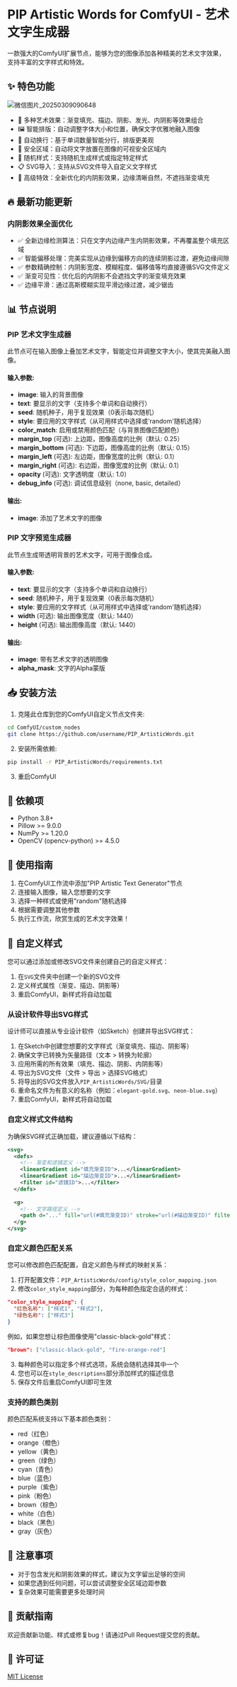 # PIP Artistic Words for ComfyUI - 艺术文字生成器

一款强大的ComfyUI扩展节点，能够为您的图像添加各种精美的艺术文字效果，支持丰富的文字样式和特效。

## ✨ 特色功能

![微信图片_20250309090648](https://github.com/user-attachments/assets/59fbc3ff-ed2c-4a8e-9f50-780883fcc066)


- 🎨 多种艺术效果：渐变填充、描边、阴影、发光、内阴影等效果组合
- 🖼️ 智能排版：自动调整字体大小和位置，确保文字优雅地融入图像
- 📏 自动换行：基于单词数量智能分行，排版更美观
- 🎯 安全区域：自动将文字放置在图像的可视安全区域内
- 🔄 随机样式：支持随机生成样式或指定特定样式
- 📋 SVG导入：支持从SVG文件导入自定义文字样式
- 🌟 高级特效：全新优化的内阴影效果，边缘清晰自然，不遮挡渐变填充

## 🔥 最新功能更新

### 内阴影效果全面优化
- ✅ 全新边缘检测算法：只在文字内边缘产生内阴影效果，不再覆盖整个填充区域
- ✅ 智能偏移处理：完美实现从边缘到偏移方向的连续阴影过渡，避免边缘间隙
- ✅ 参数精确控制：内阴影宽度、模糊程度、偏移值等均直接遵循SVG文件定义
- ✅ 渐变可见性：优化后的内阴影不会遮挡文字的渐变填充效果
- ✅ 边缘平滑：通过高斯模糊实现平滑边缘过渡，减少锯齿

## 📊 节点说明

### PIP 艺术文字生成器

此节点可在输入图像上叠加艺术文字，智能定位并调整文字大小，使其完美融入图像。

#### 输入参数:
- **image**: 输入的背景图像
- **text**: 要显示的文字（支持多个单词和自动换行）
- **seed**: 随机种子，用于复现效果（0表示每次随机）
- **style**: 要应用的文字样式（从可用样式中选择或'random'随机选择）
- **color_match**: 启用或禁用颜色匹配（与背景图像匹配颜色）
- **margin_top** (可选): 上边距，图像高度的比例（默认: 0.25）
- **margin_bottom** (可选): 下边距，图像高度的比例（默认: 0.15）
- **margin_left** (可选): 左边距，图像宽度的比例（默认: 0.1）
- **margin_right** (可选): 右边距，图像宽度的比例（默认: 0.1）
- **opacity** (可选): 文字透明度（默认: 1.0）
- **debug_info** (可选): 调试信息级别（none, basic, detailed）

#### 输出:
- **image**: 添加了艺术文字的图像

### PIP 文字预览生成器

此节点生成带透明背景的艺术文字，可用于图像合成。

#### 输入参数:
- **text**: 要显示的文字（支持多个单词和自动换行）
- **seed**: 随机种子，用于复现效果（0表示每次随机）
- **style**: 要应用的文字样式（从可用样式中选择或'random'随机选择）
- **width** (可选): 输出图像宽度（默认: 1440）
- **height** (可选): 输出图像高度（默认: 1440）

#### 输出:
- **image**: 带有艺术文字的透明图像
- **alpha_mask**: 文字的Alpha蒙版

## 📥 安装方法

1. 克隆此仓库到您的ComfyUI自定义节点文件夹:
```bash
cd ComfyUI/custom_nodes
git clone https://github.com/username/PIP_ArtisticWords.git
```

2. 安装所需依赖:
```bash
pip install -r PIP_ArtisticWords/requirements.txt
```

3. 重启ComfyUI

## 🧩 依赖项

- Python 3.8+
- Pillow >= 9.0.0
- NumPy >= 1.20.0
- OpenCV (opencv-python) >= 4.5.0

## 🚀 使用指南

1. 在ComfyUI工作流中添加"PIP Artistic Text Generator"节点
2. 连接输入图像，输入您想要的文字
3. 选择一种样式或使用"random"随机选择
4. 根据需要调整其他参数
5. 执行工作流，欣赏生成的艺术文字效果！

## 🎨 自定义样式

您可以通过添加或修改SVG文件来创建自己的自定义样式：

1. 在`SVG`文件夹中创建一个新的SVG文件
2. 定义样式属性（渐变、描边、阴影等）
3. 重启ComfyUI，新样式将自动加载

### 从设计软件导出SVG样式

设计师可以直接从专业设计软件（如Sketch）创建并导出SVG样式：

1. 在Sketch中创建您想要的文字样式（渐变填充、描边、阴影等）
2. 确保文字已转换为矢量路径（文本 > 转换为轮廓）
3. 应用所需的所有效果（填充、描边、阴影、内阴影等）
4. 导出为SVG文件（文件 > 导出 > 选择SVG格式）
5. 将导出的SVG文件放入`PIP_ArtisticWords/SVG/`目录
6. 重命名文件为有意义的名称（例如：`elegant-gold.svg`、`neon-blue.svg`）
7. 重启ComfyUI，新样式将自动加载

### 自定义样式文件结构

为确保SVG样式正确加载，建议遵循以下结构：

```xml
<svg>
  <defs>
    <!-- 渐变和滤镜定义 -->
    <linearGradient id="填充渐变ID">...</linearGradient>
    <linearGradient id="描边渐变ID">...</linearGradient>
    <filter id="滤镜ID">...</filter>
  </defs>
  
  <g>
    <!-- 文字路径定义 -->
    <path d="..." fill="url(#填充渐变ID)" stroke="url(#描边渐变ID)" filter="url(#滤镜ID)" />
  </g>
</svg>
```

### 自定义颜色匹配关系

您可以修改颜色匹配配置，自定义颜色与样式的映射关系：

1. 打开配置文件：`PIP_ArtisticWords/config/style_color_mapping.json`
2. 修改`color_style_mapping`部分，为每种颜色指定合适的样式：

```json
"color_style_mapping": {
  "红色名称": ["样式1", "样式2"],
  "绿色名称": ["样式3"]
}
```

例如，如果您想让棕色图像使用"classic-black-gold"样式：

```json
"brown": ["classic-black-gold", "fire-orange-red"]
```

3. 每种颜色可以指定多个样式选项，系统会随机选择其中一个
4. 您也可以在`style_descriptions`部分添加样式的描述信息
5. 保存文件后重启ComfyUI即可生效

### 支持的颜色类别

颜色匹配系统支持以下基本颜色类别：
- red（红色）
- orange（橙色）
- yellow（黄色）
- green（绿色）
- cyan（青色）
- blue（蓝色）
- purple（紫色）
- pink（粉色）
- brown（棕色）
- white（白色）
- black（黑色）
- gray（灰色）

## 📝 注意事项

- 对于包含发光和阴影效果的样式，建议为文字留出足够的空间
- 如果您遇到任何问题，可以尝试调整安全区域边距参数
- 复杂效果可能需要更多处理时间

## 🤝 贡献指南

欢迎贡献新功能、样式或修复bug！请通过Pull Request提交您的贡献。

## 📜 许可证

[MIT License](LICENSE)
